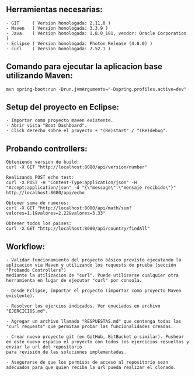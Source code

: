## Herramientas necesarias:

	- GIT     ( Version homologada: 2.11.0 )
	- Maven   ( Version homologada: 3.3.9 )
	- Java    ( Version homologada: 1.8.0_181, vendor: Oracle Corporation )
	- Eclipse ( Version homologada: Photon Release (4.8.0) )
	- curl    ( Version homologada: 7.52.1 )


## Comando para ejecutar la aplicacion base utilizando Maven:

	mvn spring-boot:run -Drun.jvmArguments="-Dspring.profiles.active=dev"


## Setup del proyecto en Eclipse:

	- Importar como proyecto maven existente.
	- Abrir vista "Boot Dashboard".
	- Click derecho sobre el proyecto + "(Re)start" / "(Re)debug".
	
	
## Probando controllers:

	Obteniendo version de build:
	curl -X GET "http://localhost:8080/api/version/number"
	
	Realizando POST echo test:
	curl -X POST -H "Content-Type:application/json" -H "Accept:application/json" -d "{\"message\":\"mensaje recibido\"}" http://localhost:8080/api/echo
		
	Obtener suma de numeros:
	curl -X GET "http://localhost:8080/api/math/sum?valores=1.1&valores=2.22&valores=3.33"
	
	Obtener todos los paises:
	curl -X GET "http://localhost:8080/api/country/findAll"
	
	
## Workflow:
	
	- Validar funcionamiento del proyecto básico provisto ejecutando la aplicacion via Maven y utilizando los requests de prueba (sección "Probando Controllers")
	mediante la utilizacion de "curl". Puede utilizarse cualquier otra herramienta en lugar de ejecutar "curl" por consola.
	
	- Desde Eclipse, importar el proyecto (importar como proyecto Maven existente).
	
	- Resolver los ejercios indicados. Ver enuciados en archivo "EJERCICIOS.md".
	
	- Agregar un archivo llamado "RESPUESTAS.md" que contenga todas las "curl requests" que permitan probar las funcionalidades creadas. 
	
	- Crear nuevo proyecto git (en GitHub, BitBucket o similar). Pushear en este nuevo espacio el proyecto con todos los ejercicios resueltos y enviar la url del repositorio 
	para revisión de las soluciones implementadas.  
	
	- Asegurarse de que los permisos de acceso al repositorio sean adecuados para que quien reciba la url pueda realizar el clonado.
	
